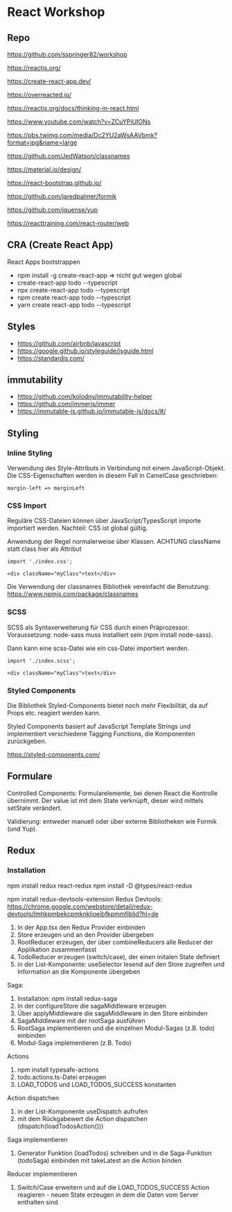 # React Workshop

## Repo

https://github.com/sspringer82/workshop

https://reactjs.org/

https://create-react-app.dev/

https://overreacted.io/

https://reactjs.org/docs/thinking-in-react.html

https://www.youtube.com/watch?v=ZCuYPiUIONs

https://pbs.twimg.com/media/Dc2YU2aWsAAVbmk?format=jpg&name=large

https://github.com/JedWatson/classnames

https://material.io/design/

https://react-bootstrap.github.io/

https://github.com/jaredpalmer/formik

https://github.com/jquense/yup

https://reacttraining.com/react-router/web

## CRA (Create React App)

React Apps bootstrappen

- npm install -g create-react-app => nicht gut wegen global
- create-react-app todo --typescript
- npx create-react-app todo --typescript
- npm create react-app todo --typescript
- yarn create react-app todo --typescript

## Styles

- https://github.com/airbnb/javascript
- https://google.github.io/styleguide/jsguide.html
- https://standardjs.com/

## immutability

- https://github.com/kolodny/immutability-helper
- https://github.com/immerjs/immer
- https://immutable-js.github.io/immutable-js/docs/#/

## Styling

### Inline Styling

Verwendung des Style-Attributs in Verbindung mit einem JavaScript-Objekt. Die CSS-Eigenschaften werden in diesem Fall in CamelCase geschrieben:

`margin-left => marginLeft`

### CSS Import

Reguläre CSS-Dateien können über JavaScript/TypesScript importe importiert werden. Nachteil: CSS ist global gültig.

Anwendung der Regel normalerweise über Klassen. ACHTUNG className statt class hier als Attribut

```
import './index.css';

<div className="myClass">text</div>
```

Die Verwendung der classnames Bibliothek vereinfacht die Benutzung:
https://www.npmjs.com/package/classnames

### SCSS

SCSS als Syntaxerweiterung für CSS durch einen Präprozessor.
Voraussetzung: node-sass muss installiert sein (npm install node-sass).

Dann kann eine scss-Datei wie ein css-Datei importiert werden.

```
import './index.scss';

<div className="myClass">text</div>
```

### Styled Components

Die Bibliothek Styled-Components bietet noch mehr Flexibilität, da auf Props etc. reagiert werden kann.

Styled Components basiert auf JavaScript Template Strings und implementiert verschiedene Tagging Functions, die Komponenten zurückgeben.

https://styled-components.com/

## Formulare

Controlled Components: Formularelemente, bei denen React die Kontrolle übernimmt. Der value ist mit dem State verknüpft, dieser wird mittels setState verändert.

Validierung: entweder manuell oder über externe Bibliotheken wie Formik (und Yup).

## Redux

### Installation

npm install redux react-redux
npm install -D @types/react-redux

npm install redux-devtools-extension
Redux Devtools: https://chrome.google.com/webstore/detail/redux-devtools/lmhkpmbekcpmknklioeibfkpmmfibljd?hl=de

1. In der App.tsx den Redux Provider einbinden
2. Store erzeugen und an den Provider übergeben
3. RootReducer erzeugen, der über combineReducers alle Reducer der Applikation zusammenfasst
4. TodoReducer erzeugen (switch/case), der einen initalen State definiert
5. in der List-Komponente: useSelector lesend auf den Store zugreifen und Information an die Komponente übergeben

Saga:

1. Installation: npm install redux-saga
2. In der configureStore die sagaMiddleware erzeugen
3. Über applyMiddleware die sagaMiddleware in den Store einbinden
4. SagaMiddleware mit der rootSaga ausführen
5. RootSaga implementieren und die einzelnen Modul-Sagas (z.B. todo) einbinden
6. Modul-Saga implementieren (z.B. Todo)

Actions

1. npm install typesafe-actions
2. todo.actions.ts-Datei erzeugen
3. LOAD_TODOS und LOAD_TODOS_SUCCESS konstanten

Action dispatchen

1. in der List-Komponente useDispatch aufrufen
2. mit dem Rückgabewert die Action dispatchen (dispatch(loadTodosAction()))

Saga implementieren

1. Generator Funktion (loadTodos) schreiben und in die Saga-Funktion (todoSaga) einbinden mit takeLatest an die Action binden

Reducer implementieren

1. Switch/Case erweitern und auf die LOAD_TODOS_SUCCESS Action reagieren - neuen State erzeugen in dem die Daten vom Server enthalten sind
